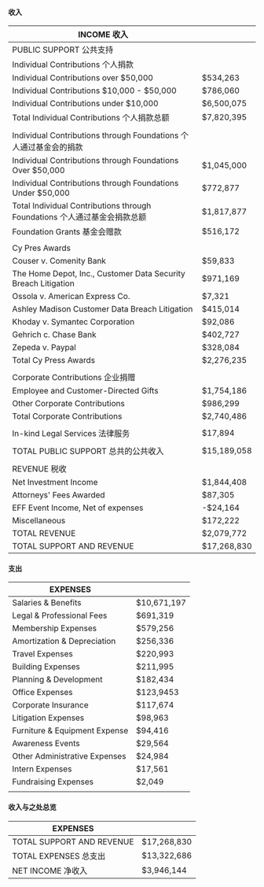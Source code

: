 #### 收入

| INCOME 收入                                                  |             |
| ------------------------------------------------------------ | ----------- |
| PUBLIC SUPPORT 公共支持                                      |             |
| Individual Contributions 个人捐款                            |             |
| Individual Contributions over $50,000                        | $534,263    |
| Individual Contributions $10,000 - $50,000                   | $786,060    |
| Individual Contributions under $10,000                       | $6,500,075  |
| Total Individual Contributions 个人捐款总额                  | $7,820,395  |
|                                                              |             |
| Individual Contributions through Foundations 个人通过基金会的捐款 |             |
| Individual Contributions through Foundations Over $50,000    | $1,045,000  |
| Individual Contributions through Foundations Under $50,000   | $772,877    |
| Total Individual Contributions through Foundations 个人通过基金会捐款总额 | $1,817,877  |
| Foundation Grants 基金会赠款                                 | $516,172    |
|                                                              |             |
| Cy Pres Awards                                               |             |
| Couser v. Comenity Bank                                      | $59,833     |
| The Home Depot, Inc., Customer Data Security Breach Litigation | $971,169    |
| Ossola v. American Express Co.                               | $7,321      |
| Ashley Madison Customer Data Breach Litigation               | $415,014    |
| Khoday v. Symantec Corporation                               | $92,086     |
| Gehrich c. Chase Bank                                        | $402,727    |
| Zepeda v. Paypal                                             | $328,084    |
| Total Cy Press Awards                                        | $2,276,235  |
|                                                              |             |
| Corporate Contributions 企业捐赠                              |             |
| Employee and Customer-Directed Gifts                         | $1,754,186  |
| Other Corporate Contributions                                | $986,299    |
| Total Corporate Contributions                                | $2,740,486  |
|                                                              |             |
| In-kind Legal Services 法律服务                               | $17,894     |
|                                                              |             |
| TOTAL PUBLIC SUPPORT 总共的公共收入                            | $15,189,058 |
|                                                              |             |
| REVENUE 税收                                                  |             |
| Net Investment Income                                        | $1,844,408  |
| Attorneys' Fees Awarded                                      | $87,305     |
| EFF Event Income, Net of expenses                            | -$24,164    |
| Miscellaneous                                                | $172,222    |
| TOTAL REVENUE                                                | $2,079,772  |
| TOTAL SUPPORT AND REVENUE                                    | $17,268,830 |

#### 支出

| EXPENSES                      |             |
| ----------------------------- | ----------- |
| Salaries & Benefits           | $10,671,197 |
| Legal & Professional Fees     | $691,319    |
| Membership Expenses           | $579,256    |
| Amortization & Depreciation   | $256,336    |
| Travel Expenses               | $220,993    |
| Building Expenses             | $211,995    |
| Planning & Development        | $182,434    |
| Office Expenses               | $123,9453   |
| Corporate Insurance           | $117,674    |
| Litigation Expenses           | $98,963     |
| Furniture & Equipment Expense | $94,416     |
| Awareness Events              | $29,564     |
| Other Administrative Expenses | $24,984     |
| Intern Expenses               | $17,561     |
| Fundraising Expenses          | $2,049      |
|                               |             |

#### 收入与之处总览

| EXPENSES                      |             |
| ----------------------------- | ----------- |
| TOTAL SUPPORT AND REVENUE     | $17,268,830 |
| TOTAL EXPENSES 总支出          | $13,322,686 |
| NET INCOME 净收入              | $3,946,144  |